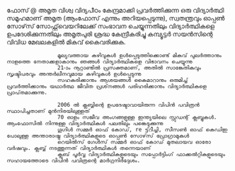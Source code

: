 
ഫോസ് @ അമൃത വിശ്വ വിദ്യപീഠം കേന്ദ്രമാക്കി പ്രവർത്തിക്കുന്ന ഒരു വിദ്യാർത്ഥി സമൂഹമാണ് അമൃത (ആംഫോസ് എന്നും അറിയപ്പെടുന്നു),
                    സ്വതന്ത്രവും ഓപ്പൺ സോഴ്‌സ് സോഫ്റ്റ്‌വെയറിലേക്ക് സംഭാവന ചെയ്യുന്നതിലും വിദ്യാർത്ഥികളെ ഉപദേശിക്കുന്നതിലും അമൃതപുരി ശ്രദ്ധ കേന്ദ്രീകരിച്ചു
                    കമ്പ്യൂട്ടർ സയൻസിന്റെ വിവിധ മേഖലകളിൽ മികവ് കൈവരിക്കുക.

                    മൂല്യവത്തായ കഴിവുകൾ ഉൾപ്പെടുത്തിക്കൊണ്ട് മികവ് പുലർത്താനും നാളത്തെ നേതാക്കളാകാനും ഞങ്ങൾ വിദ്യാർത്ഥികളെ വിഭാവനം ചെയ്യുന്നു
                    21-ാം നൂറ്റാണ്ടിൽ പ്രസക്തമാണ്, അതിൽ സാങ്കേതികവും സൃഷ്ടിപരവും അന്തർലീനവുമായ കഴിവുകൾ ഉൾപ്പെടുന്നു
                    സഹകരിക്കാനും ആശയങ്ങൾ കൈമാറാനും ഒരുമിച്ച് പ്രവർത്തിക്കാനും യഥാർത്ഥ ജീവിത പ്രശ്‌നങ്ങൾ പരിഹരിക്കാനും വിദ്യാർത്ഥികളെ പ്രാപ്‌തമാക്കുന്നു.

                    2006 ൽ ക്ലബ്ബിന്റെ ഉപദേഷ്ടാവായിരുന്ന വിപിൻ പവിത്രൻ സ്ഥാപിച്ചതാണ് മുൻ‌നിരയിലുള്ളത്
                    70 ഓളം സജീവ അംഗങ്ങളുള്ള ഇന്ത്യയിലെ സ്റ്റുഡന്റ് ക്ലബ്ബുകൾ. ആംഫോസിൽ നിന്നുള്ള വിദ്യാർത്ഥികൾ പലതിലും പങ്കെടുക്കുന്നു
                    ഗൂഗിൾ സമ്മർ ഓഫ് കോഡ്, re ട്ട്‌റീച്ചി, സീസൺ ഓഫ് കെ‌ഡി‌ഇ പോലുള്ള അന്താരാഷ്ട്ര വിദ്യാർത്ഥികളുടെ ഓപ്പൺ സോഴ്‌സ് പ്രോഗ്രാമുകൾ
                    റെയിൽസ് ഗേൾസ് സമ്മർ ഓഫ് കോഡ് മുതലായവ ഓരോ വർഷവും. ക്ലബ്ബ് നടത്തുന്നത് വിദ്യാർത്ഥികൾ തന്നെയാണ്
                    ക്ലബ് പൂർവ്വ വിദ്യാർത്ഥികളുടെയും സപ്പോർട്ടിംഗ് ഫാക്കൽറ്റികളുടെയും സഹായത്തോടെ വിപിൻ പവിത്രന്റെ മാർഗ്ഗനിർദ്ദേശം.